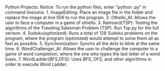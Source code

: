 Python Projects:
Notice: To run the python files,  enter "python .py" in command line/unix.
    1. ImageEditing:
        Place an image file in the folder and replace the image at line 506 to run the program.
    2. Othello_AI:
        Allows the user to face a computer in a game of othello.
    3. Railroard(TSP):
        Testing the algorithms of the Traveling Salesman Problem (TSP). Run Tsp.py for the full verison.
    4. Sudoku(optimized):
        Runs a total of 128 Sudoku problems on the program, where the program (optimized) would attempt to solve them all as fast as possible.
    5. Synchronization:
        Synchs all the dots to blink at the same time.
    6. WordChallenger_AI:
        Allows the user to challenge the computer to a game of word completion, where the one who types the last letter of a word loses.
    7. WordLadder(BFS,DFS):
        Uses BFS, DFS, and other algorithms in order to execute Word Ladder. 
